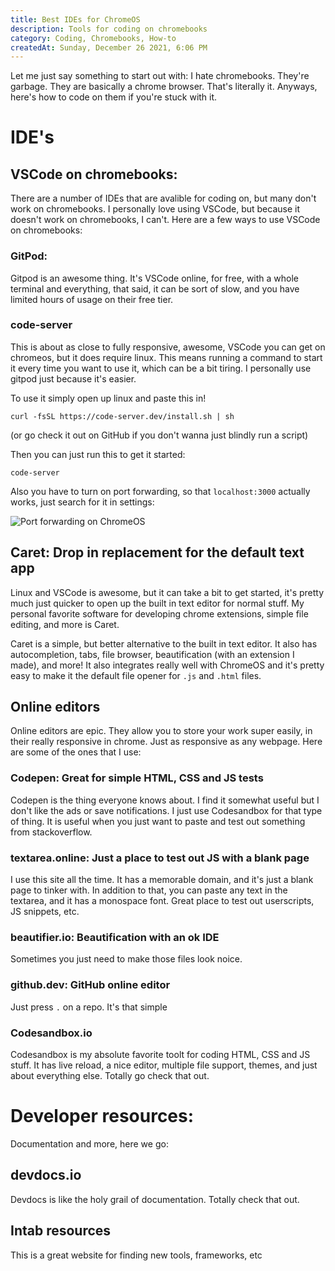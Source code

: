 ```yaml
---
title: Best IDEs for ChromeOS
description: Tools for coding on chromebooks
category: Coding, Chromebooks, How-to
createdAt: Sunday, December 26 2021, 6:06 PM
---
```


Let me just say something to start out with: I hate chromebooks. They're garbage. They are basically a chrome browser. That's literally it. Anyways, here's how to code on them if you're stuck with it.

# IDE's

## VSCode on chromebooks:

There are a number of IDEs that are avalible for coding on, but many don't work on chromebooks. I personally love using VSCode, but because it doesn't work on chromebooks, I can't. Here are a few ways to use VSCode on chromebooks:

### GitPod:

<LinkPreview url="https://gitpod.io"></LinkPreview>

Gitpod is an awesome thing. It's VSCode online, for free, with a whole terminal and everything, that said, it can be sort of slow, and you have limited hours of usage on their free tier.

### code-server

<LinkPreview url="https://github.com/coder/code-server"></LinkPreview>

This is about as close to fully responsive, awesome, VSCode you can get on chromeos, but it does require linux. This means running a command to start it every time you want to use it, which can be a bit tiring. I personally use gitpod just because it's easier.

To use it simply open up linux and paste this in!

```
curl -fsSL https://code-server.dev/install.sh | sh
```

(or go check it out on GitHub if you don't wanna just blindly run a script)

Then you can just run this to get it started:
```
code-server
```

Also you have to turn on port forwarding, so that `localhost:3000` actually works, just search for it in settings:

![Port forwarding on ChromeOS](https://user-images.githubusercontent.com/61319150/147423230-4d16c48b-f899-4279-8ae2-f01d872e61ac.png)


## Caret: Drop in replacement for the default text app

Linux and VSCode is awesome, but it can take a bit to get started, it's pretty much just quicker to open up the built in text editor for normal stuff. My personal favorite software for developing chrome extensions, simple file editing, and more is Caret.

<LinkPreview url="https://chrome.google.com/webstore/detail/caret/fljalecfjciodhpcledpamjachpmelml"></LinkPreview>

Caret is a simple, but better alternative to the built in text editor. It also has autocompletion, tabs, file browser, beautification (with an extension I made), and more! It also integrates really well with ChromeOS and it's pretty easy to make it the default file opener for `.js` and `.html` files.

## Online editors

Online editors are epic. They allow you to store your work super easily, in their really responsive in chrome. Just as responsive as any webpage. Here are some of the ones that I use:

### Codepen: Great for simple HTML, CSS and JS tests

Codepen is the thing everyone knows about. I find it somewhat useful but I don't like the ads or save notifications. I just use Codesandbox for that type of thing. It is useful when you just want to paste and test out something from stackoverflow.

### textarea.online: Just a place to test out JS with a blank page

I use this site all the time. It has a memorable domain, and it's just a blank page to tinker with. In addition to that, you can paste any text in the textarea, and it has a monospace font. Great place to test out userscripts, JS snippets, etc.

### beautifier.io: Beautification with an ok IDE

Sometimes you just need to make those files look noice.

### github.dev: GitHub online editor

Just press `.` on a repo. It's that simple

### Codesandbox.io

Codesandbox is my absolute favorite toolt for coding HTML, CSS and JS stuff. It has live reload, a nice editor, multiple file support, themes, and just about everything else. Totally go check that out.

# Developer resources:

Documentation and more, here we go:

## devdocs.io

<LinkPreview url="https://devdocs.io"></LinkPreview>
Devdocs is like the holy grail of documentation. Totally check that out.

## Intab resources

<LinkPreview url="https://intab.io/resources/"></LinkPreview>
This is a great website for finding new tools, frameworks, etc
